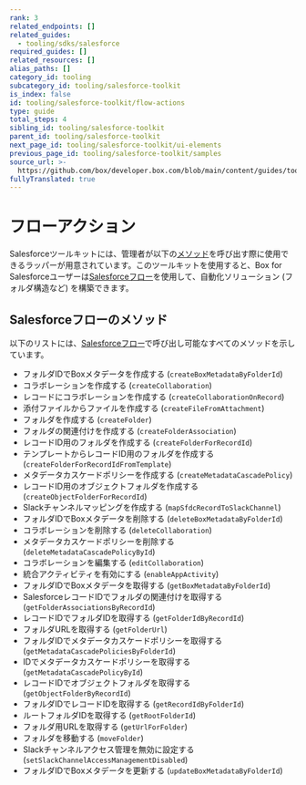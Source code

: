 ```yaml
---
rank: 3
related_endpoints: []
related_guides:
  - tooling/sdks/salesforce
required_guides: []
related_resources: []
alias_paths: []
category_id: tooling
subcategory_id: tooling/salesforce-toolkit
is_index: false
id: tooling/salesforce-toolkit/flow-actions
type: guide
total_steps: 4
sibling_id: tooling/salesforce-toolkit
parent_id: tooling/salesforce-toolkit
next_page_id: tooling/salesforce-toolkit/ui-elements
previous_page_id: tooling/salesforce-toolkit/samples
source_url: >-
  https://github.com/box/developer.box.com/blob/main/content/guides/tooling/salesforce-toolkit/flow-actions.md
fullyTranslated: true
---
```

# フローアクション

Salesforceツールキットには、管理者が以下の[メソッド][methods]を呼び出す際に使用できるラッパーが用意されています。このツールキットを使用すると、Box for Salesforceユーザーは[Salesforceフロー][Salesforce Flows]を使用して、自動化ソリューション (フォルダ構造など) を構築できます。

## Salesforceフローのメソッド

以下のリストには、[Salesforceフロー][Salesforce Flows]で呼び出し可能なすべてのメソッドを示しています。

<!--alex ignore -->

* フォルダIDでBoxメタデータを作成する (`createBoxMetadataByFolderId`)
* コラボレーションを作成する (`createCollaboration`)
* レコードにコラボレーションを作成する (`createCollaborationOnRecord`)
* 添付ファイルからファイルを作成する (`createFileFromAttachment`)
* フォルダを作成する (`createFolder`)
* フォルダの関連付けを作成する (`createFolderAssociation`)
* レコードID用のフォルダを作成する (`createFolderForRecordId`)
* テンプレートからレコードID用のフォルダを作成する (`createFolderForRecordIdFromTemplate`)
* メタデータカスケードポリシーを作成する (`createMetadataCascadePolicy`)
* レコードID用のオブジェクトフォルダを作成する (`createObjectFolderForRecordId`)
* Slackチャンネルマッピングを作成する (`mapSfdcRecordToSlackChannel`)
* フォルダIDでBoxメタデータを削除する (`deleteBoxMetadataByFolderId`)
* コラボレーションを削除する (`deleteCollaboration`)
* メタデータカスケードポリシーを削除する (`deleteMetadataCascadePolicyById`)
* コラボレーションを編集する (`editCollaboration`)
* 統合アクティビティを有効にする (`enableAppActivity`)
* フォルダIDでBoxメタデータを取得する (`getBoxMetadataByFolderId`)
* SalesforceレコードIDでフォルダの関連付けを取得する (`getFolderAssociationsByRecordId`)
* レコードIDでフォルダIDを取得する (`getFolderIdByRecordId`)
* フォルダURLを取得する (`getFolderUrl`)
* フォルダIDでメタデータカスケードポリシーを取得する (`getMetadataCascadePoliciesByFolderId`)
* IDでメタデータカスケードポリシーを取得する (`getMetadataCascadePolicyById`)
* レコードIDでオブジェクトフォルダを取得する (`getObjectFolderByRecordId`)
* フォルダIDでレコードIDを取得する (`getRecordIdByFolderId`)
* ルートフォルダIDを取得する (`getRootFolderId`)
* フォルダ用URLを取得する (`getUrlForFolder`)
* フォルダを移動する (`moveFolder`)
* Slackチャンネルアクセス管理を無効に設定する (`setSlackChannelAccessManagementDisabled`)
* フォルダIDでBoxメタデータを更新する (`updateBoxMetadataByFolderId`)

<!--alex enable -->

[methods]: g://tooling/salesforce-toolkit/methods

[Salesforce Flows]: https://help.salesforce.com/s/articleView?id=sf.flow.htm&type=5
